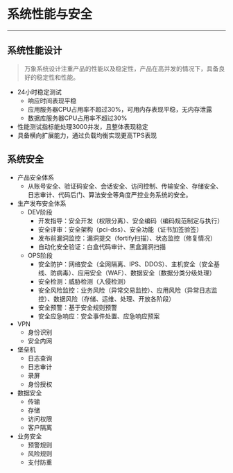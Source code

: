# 系统性能与安全

---

## 系统性能设计

> 万象系统设计注重产品的性能以及稳定性，产品在高并发的情况下，具备良好的稳定性和性能。

* 24小时稳定测试
  * 响应时间表现平稳
  * 应用服务器CPU占用率不超过30%，可用内存表现平稳，无内存泄露
  * 数据库服务器CPU占用率不超过30%
* 性能测试指标能处理3000并发，且整体表现稳定
* 具备横向扩展能力，通过负载均衡实现更高TPS表现

## 系统安全

* 产品安全体系
  * 从账号安全、验证码安全、会话安全、访问控制、传输安全、存储安全、日志审计、代码后门、算法安全等角度严控业务系统的安全。
* 生产发布安全体系
  * DEV阶段
    * 开发指导：安全开发（权限分离）、安全编码（编码规范制定与执行）
    * 安全评审：安全架构（pci-dss）、安全功能（证书加签验签）
    * 发布前漏洞监控：漏洞提交（fortify扫描）、状态监控（修复情况）
    * 自动化安全验证：白盒代码审计、黑盒漏洞扫描
  * OPS阶段
    * 安全防护：网络安全（全网隔离、IPS、DDOS）、主机安全（安全基线、防病毒）、应用安全（WAF）、数据安全（数据分类分级处理）
    * 安全检测：威胁检测（入侵检测）
    * 安全风险监控：业务风险（异常交易监控）、应用风险（异常日志监控）、数据风险（存储、运维、处理、开放各阶段）
    * 安全预警：基于安全规则预警
    * 安全应急响应：安全事件处置、应急响应预案
* VPN
  * 身份识别
  * 安全内网
* 堡垒机
  * 日志查询
  * 日志审计
  * 录屏
  * 身份授权
* 数据安全
  * 传输
  * 存储
  * 访问权限
  * 客户隔离
* 业务安全
  * 预警规则
  * 风险规则
  * 支付防重



